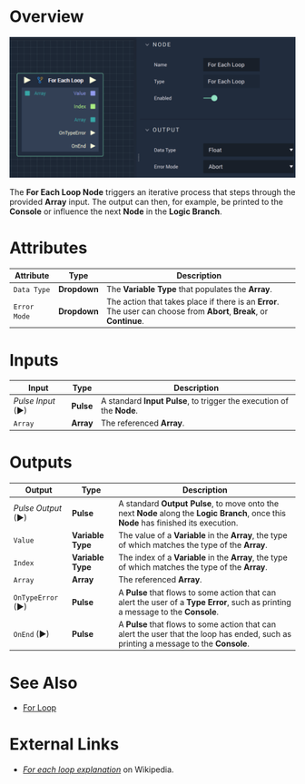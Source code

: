 # Overview

![The For Each Loop Node.](../../.gitbook/assets/foreachloop.png)


The **For Each Loop Node** triggers an iterative process that steps through the provided **Array** input. The output can then, for example, be printed to the **Console** or influence the next **Node** in the **Logic Branch**. 

# Attributes

|Attribute|Type|Description|
|---|---|---|
|`Data Type`|**Dropdown**|The **Variable Type** that populates the **Array**.|
|`Error Mode`|**Dropdown**|The action that takes place if there is an **Error**. The user can choose from **Abort**, **Break**, or **Continue**.|

# Inputs

|Input|Type|Description|
|---|---|---|
|*Pulse Input* (►)|**Pulse**|A standard **Input Pulse**, to trigger the execution of the **Node**.|
|`Array`|**Array**|The referenced **Array**.|

# Outputs

|Output|Type|Description|
|---|---|---|
|*Pulse Output* (►)|**Pulse**|A standard **Output Pulse**, to move onto the next **Node** along the **Logic Branch**, once this **Node** has finished its execution.|
|`Value`|**Variable Type**|The value of a **Variable** in the **Array**, the type of which matches the type of the **Array**.|
|`Index`|**Variable Type**|The index of a **Variable** in the **Array**, the type of which matches the type of the **Array**.|
`Array`|**Array**|The referenced **Array**.|
|`OnTypeError` \(►\)|**Pulse**| A **Pulse** that flows to some action that can alert the user of a **Type Error**, such as printing a message to the **Console**.|
|`OnEnd` \(►\)|**Pulse**|A **Pulse** that flows to some action that can alert the user that the loop has ended, such as printing a message to the **Console**.|

# See Also

* [For Loop](forloop.md)

# External Links


* [*For each loop explanation*](https://en.wikipedia.org/wiki/Foreach_loop#:~:text=For%20each%20loops%20are%20almost%20always%20used%20to,flow%20statement%20for%20traversing%20items%20in%20a%20collection.) on Wikipedia.